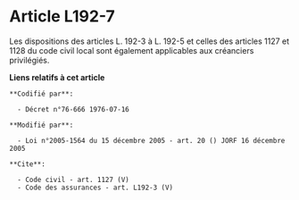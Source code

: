 # Article L192-7

Les dispositions des articles L. 192-3 à L. 192-5 et celles des articles 1127 et 1128 du code civil local sont également
applicables aux créanciers privilégiés.

**Liens relatifs à cet article**

	**Codifié par**:

	  - Décret n°76-666 1976-07-16

	**Modifié par**:

	  - Loi n°2005-1564 du 15 décembre 2005 - art. 20 () JORF 16 décembre 2005

	**Cite**:

	  - Code civil - art. 1127 (V)
	  - Code des assurances - art. L192-3 (V)
